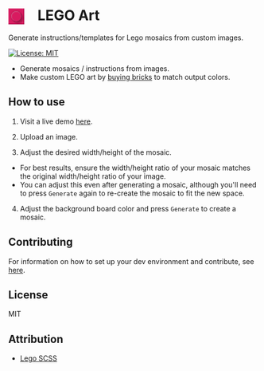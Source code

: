 # <img src="https://raw.githubusercontent.com/Cutwell/lego-art/main/logo.png" style="width:32px;padding-right:20px;margin-bottom:-8px;"> LEGO Art
 Generate instructions/templates for Lego mosaics from custom images.

<!-- Find new badges at https://shields.io/badges -->
[![License: MIT](https://img.shields.io/badge/License-MIT-yellow.svg)](https://opensource.org/licenses/MIT)

- Generate mosaics / instructions from images.
- Make custom LEGO art by [buying bricks](https://www.lego.com/en-gb/pick-and-build/pick-a-brick?perPage=400&designNumber=35381) to match output colors.

## How to use

1. Visit a live demo [here](https://cutwell.github.io/lego-art/).

2. Upload an image.

3. Adjust the desired width/height of the mosaic.
 - For best results, ensure the width/height ratio of your mosaic matches the original width/height ratio of your image.
 - You can adjust this even after generating a mosaic, although you'll need to press `Generate` again to re-create the mosaic to fit the new space.

4. Adjust the background board color and press `Generate` to create a mosaic.

## Contributing

For information on how to set up your dev environment and contribute, see [here](.github/CONTRIBUTING.md).

## License

MIT

## Attribution

- [Lego SCSS](https://codepen.io/MisterCurtis/pen/LxPpLO)
